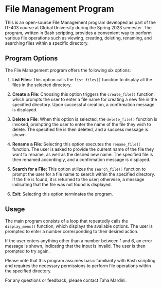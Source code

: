 # File Management Program

This is an open-source File Management program developed as part of the IT-403 course at Global University during the Spring 2023 semester. The program, written in Bash scripting, provides a convenient way to perform various file operations such as viewing, creating, deleting, renaming, and searching files within a specific directory.

## Program Options

The File Management program offers the following six options:

1. **List Files**: This option calls the `list_files()` function to display all the files in the selected directory.

2. **Create a File**: Choosing this option triggers the `create_file()` function, which prompts the user to enter a file name for creating a new file in the specified directory. Upon successful creation, a confirmation message is displayed.

3. **Delete a File**: When this option is selected, the `delete_file()` function is invoked, prompting the user to enter the name of the file they wish to delete. The specified file is then deleted, and a success message is shown.

4. **Rename a File**: Selecting this option executes the `rename_file()` function. The user is asked to provide the current name of the file they want to rename, as well as the desired new name. The specified file is then renamed accordingly, and a confirmation message is displayed.

5. **Search for a File**: This option utilizes the `search_file()` function to prompt the user for a file name to search within the specified directory. If the file is found, it is returned to the user; otherwise, a message indicating that the file was not found is displayed.

6. **Exit**: Selecting this option terminates the program.

## Usage

The main program consists of a loop that repeatedly calls the `display_menu()` function, which displays the available options. The user is prompted to enter a number corresponding to their desired action.

If the user enters anything other than a number between 1 and 6, an error message is shown, indicating that the input is invalid. The user is then prompted to try again.

Please note that this program assumes basic familiarity with Bash scripting and requires the necessary permissions to perform file operations within the specified directory.

For any questions or feedback, please contact Taha Mardini.
